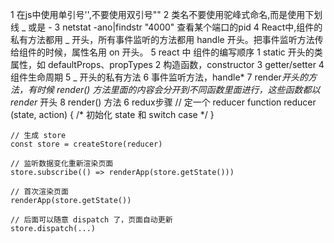1 在js中使用单引号'',不要使用双引号""
2 类名不要使用驼峰式命名,而是使用下划线 _ 或是 -
3 netstat -ano|findstr "4000" 查看某个端口的pid
4 React中,组件的私有方法都用 _ 开头，所有事件监听的方法都用 handle 开头。把事件监听方法传给组件的时候，属性名用 on 开头。
5 react 中  组件的编写顺序
    1 static 开头的类属性，如 defaultProps、propTypes
    2 构造函数，constructor
    3 getter/setter
    4 组件生命周期
    5 _ 开头的私有方法
    6 事件监听方法，handle*
    7 render*开头的方法，有时候 render() 方法里面的内容会分开到不同函数里面进行，这些函数都以 render* 开头
    8 render() 方法
6 redux步骤
    // 定一个 reducer
    function reducer (state, action) {
      /* 初始化 state 和 switch case */
    }

    // 生成 store
    const store = createStore(reducer)

    // 监听数据变化重新渲染页面
    store.subscribe(() => renderApp(store.getState()))

    // 首次渲染页面
    renderApp(store.getState()) 

    // 后面可以随意 dispatch 了，页面自动更新
    store.dispatch(...)
